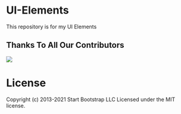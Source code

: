 # UI-Elements
This repository is for my UI Elements


## Thanks To All Our Contributors

<a href="https://github.com/jeetuw/UIElements/graphs/contributors">
  <img src="https://contrib.rocks/image?repo=jeetuw/UI-Elements" />
</a>

# License

Copyright (c) 2013-2021 Start Bootstrap LLC Licensed under the MIT license.
